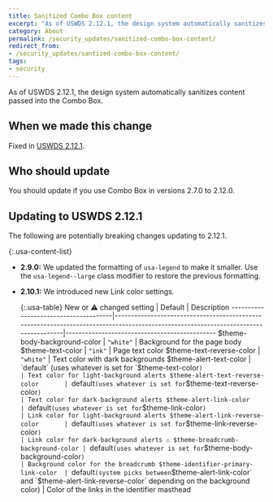 ```yaml
---
title: Sanitized Combo Box content
excerpt: "As of USWDS 2.12.1, the design system automatically sanitizes content passed into the Combo Box."
category: About
permalink: /security_updates/sanitized-combo-box-content/
redirect_from:
- /security_updates/santized-combo-box-content/
tags:
- security
---
```


As of USWDS 2.12.1, the design system automatically sanitizes content passed into the Combo Box.

## When we made this change
Fixed in [USWDS 2.12.1](https://github.com/uswds/uswds/releases/tag/v2.12.1).

## Who should update
You should update if you use Combo Box in versions 2.7.0 to 2.12.0.

## Updating to USWDS 2.12.1

The following are potentially breaking changes updating to 2.12.1.

{:.usa-content-list}
- **2.9.0:** We updated the formatting of `usa-legend` to make it smaller. Use the `usa-legend--large` class modifier to restore the previous formatting.

- **2.10.1:** We introduced new Link color settings.

    {:.usa-table}
    New or ⚠️ changed setting             | Default                                                                                                                           | Description
    --------------------------------------|------------------------------------------------------------------------------------------------------------------------------------|----------------------------------------------
    $theme-body-background-color          | `"white"`                                                                                                                          | Background for the page body
    $theme-text-color                     | `"ink"`                                                                                                                            | Page text color
    $theme-text-reverse-color             | `"white"`                                                                                                                          | Text color with dark backgrounds
    $theme-alert-text-color               | `default` (uses whatever is set for `$theme-text-color`)                                                                           | Text color for light-background alerts
    $theme-alert-text-reverse-color       | `default` (uses whatever is set for `$theme-text-reverse-color`)                                                                   | Text color for dark-background alerts
    $theme-alert-link-color               | `default` (uses whatever is set for `$theme-link-color`)                                                                           | Link color for light-background alerts
    $theme-alert-link-reverse-color       | `default` (uses whatever is set for `$theme-link-reverse-color`)                                                                   | Link color for dark-background alerts
    ⚠️ $theme-breadcrumb-background-color | `default` (uses whatever is set for `$theme-body-background-color`)                                                               | Background color for the breadcrumb
    $theme-identifier-primary-link-color  | `default` (system picks between `$theme-alert-link-color` and `$theme-alert-link-reverse-color` depending on the background color) | Color of the links in the identifier masthead
